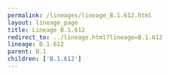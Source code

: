 ```yaml
---
permalink: /lineages/lineage_B.1.612.html
layout: lineage_page
title: Lineage B.1.612
redirect_to: ../lineage.html?lineage=B.1.612
lineage: B.1.612
parent: B.1
children: ['B.1.612']
---
```

